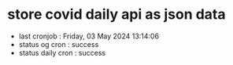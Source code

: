 # store covid daily api as json data

- last cronjob : Friday, 03 May 2024 13:14:06
- status og cron : success
- status daily cron : success
      
      